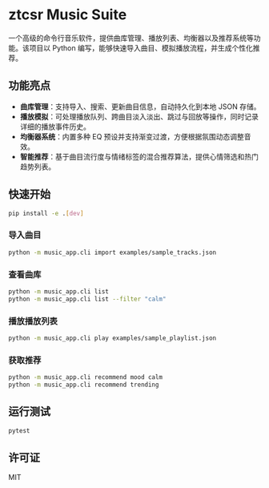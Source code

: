 # ztcsr Music Suite

一个高级的命令行音乐软件，提供曲库管理、播放列表、均衡器以及推荐系统等功能。该项目以 Python 编写，能够快速导入曲目、模拟播放流程，并生成个性化推荐。

## 功能亮点

- **曲库管理**：支持导入、搜索、更新曲目信息，自动持久化到本地 JSON 存储。
- **播放模拟**：可处理播放队列、跨曲目淡入淡出、跳过与回放等操作，同时记录详细的播放事件历史。
- **均衡器系统**：内置多种 EQ 预设并支持渐变过渡，方便根据氛围动态调整音效。
- **智能推荐**：基于曲目流行度与情绪标签的混合推荐算法，提供心情筛选和热门趋势列表。

## 快速开始

```bash
pip install -e .[dev]
```

### 导入曲目

```bash
python -m music_app.cli import examples/sample_tracks.json
```

### 查看曲库

```bash
python -m music_app.cli list
python -m music_app.cli list --filter "calm"
```

### 播放播放列表

```bash
python -m music_app.cli play examples/sample_playlist.json
```

### 获取推荐

```bash
python -m music_app.cli recommend mood calm
python -m music_app.cli recommend trending
```

## 运行测试

```bash
pytest
```

## 许可证

MIT

